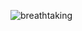 ![breathtaking](https://user-images.githubusercontent.com/28642011/88486539-0c834a00-cf9c-11ea-90fb-0bdd082b81b2.png)

